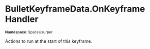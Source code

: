 # BulletKeyframeData.OnKeyframe Handler

<small>**Namespace**: SpaceUsurper</small>

Actions to run at the start of this keyframe.

